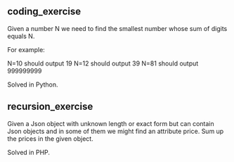 ## coding_exercise

Given a number N we need to find the smallest number whose sum of digits equals N.

For example: 

N=10 should output 19
N=12 should output 39
N=81 should output 999999999

Solved in Python.

## recursion_exercise

Given a Json object with unknown length or exact form but can contain Json objects and in some of them we might find an attribute price.
Sum up the prices in the given object.

Solved in PHP.
